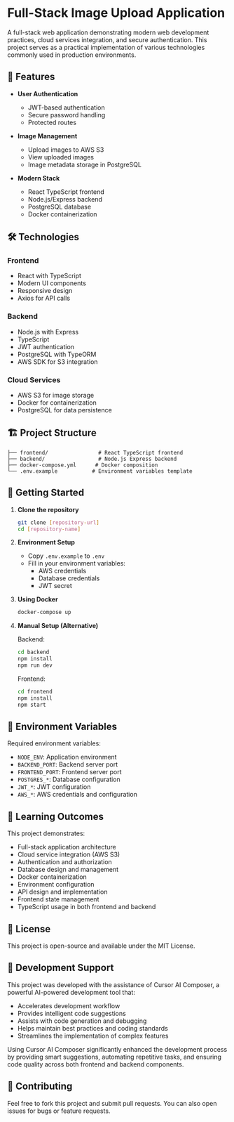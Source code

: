 # Full-Stack Image Upload Application

A full-stack web application demonstrating modern web development practices, cloud services integration, and secure authentication. This project serves as a practical implementation of various technologies commonly used in production environments.

## 🚀 Features

- **User Authentication**

  - JWT-based authentication
  - Secure password handling
  - Protected routes

- **Image Management**

  - Upload images to AWS S3
  - View uploaded images
  - Image metadata storage in PostgreSQL

- **Modern Stack**
  - React TypeScript frontend
  - Node.js/Express backend
  - PostgreSQL database
  - Docker containerization

## 🛠 Technologies

### Frontend

- React with TypeScript
- Modern UI components
- Responsive design
- Axios for API calls

### Backend

- Node.js with Express
- TypeScript
- JWT authentication
- PostgreSQL with TypeORM
- AWS SDK for S3 integration

### Cloud Services

- AWS S3 for image storage
- Docker for containerization
- PostgreSQL for data persistence

## 🏗 Project Structure

```
├── frontend/                # React TypeScript frontend
├── backend/                 # Node.js Express backend
├── docker-compose.yml      # Docker composition
└── .env.example           # Environment variables template
```

## 🚦 Getting Started

1. **Clone the repository**

   ```bash
   git clone [repository-url]
   cd [repository-name]
   ```

2. **Environment Setup**

   - Copy `.env.example` to `.env`
   - Fill in your environment variables:
     - AWS credentials
     - Database credentials
     - JWT secret

3. **Using Docker**

   ```bash
   docker-compose up
   ```

4. **Manual Setup (Alternative)**

   Backend:

   ```bash
   cd backend
   npm install
   npm run dev
   ```

   Frontend:

   ```bash
   cd frontend
   npm install
   npm start
   ```

## 🔑 Environment Variables

Required environment variables:

- `NODE_ENV`: Application environment
- `BACKEND_PORT`: Backend server port
- `FRONTEND_PORT`: Frontend server port
- `POSTGRES_*`: Database configuration
- `JWT_*`: JWT configuration
- `AWS_*`: AWS credentials and configuration

## 🎯 Learning Outcomes

This project demonstrates:

- Full-stack application architecture
- Cloud service integration (AWS S3)
- Authentication and authorization
- Database design and management
- Docker containerization
- Environment configuration
- API design and implementation
- Frontend state management
- TypeScript usage in both frontend and backend

## 📝 License

This project is open-source and available under the MIT License.

## 🤝 Development Support

This project was developed with the assistance of Cursor AI Composer, a powerful AI-powered development tool that:

- Accelerates development workflow
- Provides intelligent code suggestions
- Assists with code generation and debugging
- Helps maintain best practices and coding standards
- Streamlines the implementation of complex features

Using Cursor AI Composer significantly enhanced the development process by providing smart suggestions, automating repetitive tasks, and ensuring code quality across both frontend and backend components.

## 🤝 Contributing

Feel free to fork this project and submit pull requests. You can also open issues for bugs or feature requests.
